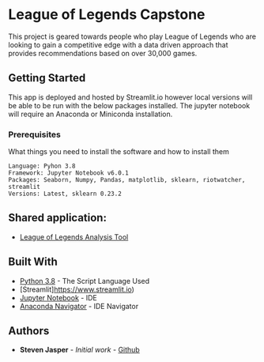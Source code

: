 # League of Legends Capstone

This project is geared towards people who play League of Legends who are looking to gain a competitive edge with a data driven approach that provides recommendations based on over 30,000 games.

## Getting Started

This app is deployed and hosted by Streamlit.io however local versions will be able to be run with the below packages installed. The jupyter notebook will require an Anaconda or Miniconda installation.

### Prerequisites

What things you need to install the software and how to install them

```
Language: Pyhon 3.8
Framework: Jupyter Notebook v6.0.1
Packages: Seaborn, Numpy, Pandas, matplotlib, sklearn, riotwatcher, streamlit
Versions: Latest, sklearn 0.23.2
```

## Shared application: 

* [League of Legends Analysis Tool](https://share.streamlit.io/luxorth1/league_capstone/main/Streamlit_App.py)

## Built With

* [Python 3.8](https://www.python.org/downloads/release/python-380/) - The Script Language Used
* [Streamlit]https://www.streamlit.io)
* [Jupyter Notebook](https://jupyter.org/install) - IDE
* [Anaconda Navigator](https://www.anaconda.com/products/individual) - IDE Navigator

## Authors

* **Steven Jasper** - *Initial work* - [Github](https://github.com/Luxorth1)
